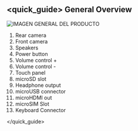 ## <quick_guide> General Overview

![IMAGEN GENERAL DEL PRODUCTO](http://static.energysistem.com/images/manuals/42245/5458f15644a77.jpg)

1. Rear camera
2. Front camera
3. Speakers
4. Power button
5. Volume control +
6. Volume control -
7. Touch panel
8. microSD slot
9. Headphone output
10. microUSB connector
11. microHDMI out
12. microSIM Slot
13. Keyboard Connector

</quick_guide>
